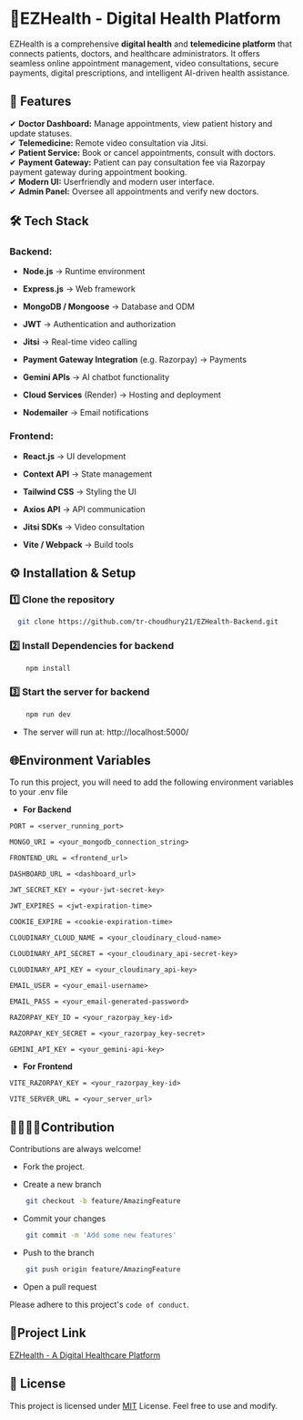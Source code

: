 


# 🏥EZHealth - Digital Health Platform  

EZHealth is a comprehensive **digital health** and **telemedicine platform** that connects patients, doctors, and healthcare administrators. It offers seamless online appointment management, video consultations, secure payments, digital prescriptions, and intelligent AI-driven health assistance.  

## 📌 Features  
✔ **Doctor Dashboard:** Manage appointments, view patient history and update statuses.  
✔ **Telemedicine:** Remote video consultation via Jitsi.   
✔ **Patient Service:** Book or cancel appointments, consult with doctors.  
✔ **Payment Gateway:** Patient can pay consultation fee via Razorpay payment gateway during appointment booking.  
✔ **Modern UI:** Userfriendly and modern user interface.  
✔ **Admin Panel:** Oversee all appointments and verify new doctors.


## 🛠️ Tech Stack  
### **Backend:**  
- **Node.js** → Runtime environment

- **Express.js** → Web framework

- **MongoDB / Mongoose** → Database and ODM

- **JWT** → Authentication and authorization

- **Jitsi** → Real-time video calling

- **Payment Gateway Integration** (e.g. Razorpay) → Payments

- **Gemini APIs** → AI chatbot functionality

- **Cloud Services** (Render) → Hosting and deployment

- **Nodemailer** → Email notifications

### **Frontend:**  
- **React.js** → UI development

- **Context API** → State management

- **Tailwind CSS** → Styling the UI

- **Axios API** → API communication

- **Jitsi SDKs** → Video consultation

- **Vite / Webpack** → Build tools

## ⚙️ Installation & Setup  
### **1️⃣ Clone the repository**

```bash
  git clone https://github.com/tr-choudhury21/EZHealth-Backend.git
```
    
### **2️⃣ Install Dependencies for backend**

```bash
    npm install
```

### **3️⃣ Start the server for backend**

```bash
    npm run dev
```

- The server will run at: http://localhost:5000/
## 🌐Environment Variables

To run this project, you will need to add the following environment variables to your .env file

- **For Backend**


`PORT = <server_running_port>`

`MONGO_URI = <your_mongodb_connection_string>`

`FRONTEND_URL = <frontend_url>`

`DASHBOARD_URL = <dashboard_url>`

`JWT_SECRET_KEY = <your-jwt-secret-key>`

`JWT_EXPIRES = <jwt-expiration-time>`

`COOKIE_EXPIRE = <cookie-expiration-time>`

`CLOUDINARY_CLOUD_NAME = <your_cloudinary_cloud-name>`

`CLOUDINARY_API_SECRET = <your_cloudinary_api-secret-key>`

`CLOUDINARY_API_KEY = <your_cloudinary_api-key>`

`EMAIL_USER = <your_email-username>`

`EMAIL_PASS = <your_email-generated-password>`

`RAZORPAY_KEY_ID = <your_razorpay_key-id>`

`RAZORPAY_KEY_SECRET = <your_razorpay_key-secret>`

`GEMINI_API_KEY = <your_gemini-api-key>`

- **For Frontend**

`VITE_RAZORPAY_KEY = <your_razorpay_key-id>`

`VITE_SERVER_URL = <your_server_url>`









## 🫱🏻‍🫲🏻Contribution

Contributions are always welcome!

- Fork the project.

- Create a new branch
```bash
    git checkout -b feature/AmazingFeature
```
- Commit your changes
```bash
    git commit -m 'Add some new features'
```
- Push to the branch
```bash
    git push origin feature/AmazingFeature
```
- Open a pull request


Please adhere to this project's `code of conduct`.

## 🔗Project Link

[EZHealth - A Digital Healthcare Platform](https://ez-health-main.vercel.app/)


## 📜 License

This project is licensed under [MIT](https://choosealicense.com/licenses/mit/) License. Feel free to use and modify.

